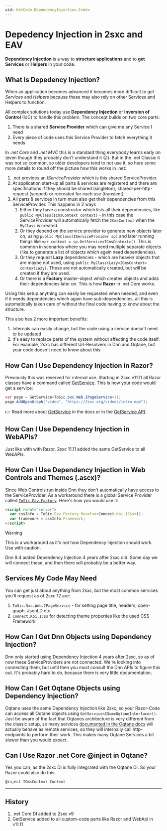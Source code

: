 ```yaml
---
uid: NetCode.DependencyInjection.Index
---
```


# Depedency Injection in 2sxc and EAV

**Dependency Injection** is a way to **structure applications** and to **get Services** or **Helpers** in your code.

## What is Depedency Injection?

When an application becomes advanced it becomes more difficult to get _Services_ and _Helpers_ because these may also rely on other Services and Helpers to function. 

All complex solutions today use **Dependency Injection** or **Inversion of Control** (IoC) to handle this problem. The concept builds on two core parts:

1. There is a shared **Service Provider** which can give me any Service I need
1. Every piece of code uses this Service Provider to fetch everything it needs

In _.net Core_ and _.net MVC_ this is a standard thing everybody learns early on (even though they probably don't understand it 😉).
But in the .net Classic it was not so common, so older developers tend to not use it, so here some more details to round off the picture how this works in .net:

1. .net provides an _IServiceProvider_ which is this shared ServiceProvider.
1. At application start-up all parts & services are registered and there are specifications if they should be shared (singleton), shared-per-http-request (scoped) or recreated for each use (transient).
1. All parts & services in turn must also get their dependencies from this ServiceProvider. This happens in 2 ways
    1. Either they have a constructor which lists all their dependencies, like `public MyClass(ICmsContext context)` - in this case the ServiceProvider will automatically fetch the `ICmsContext` when the `MyClass` is created.
    1. Or they depend on the service provider to generate new objects later on, using `public MyClass(IServiceProvider sp)` and later running things like `var context = sp.GetService<ICmsContext>()`. This is common in scenarios where you may need multiple separate objects (like to generate a list of objects which again need dependencies).
    1. Or they request **Lazy** dependencies - which are heavier objects that are maybe not used, using `public MyClass(Lazy<ICmsContext> contextLazy)`. These are not automatically created, but will be created if they are used.
    1. Or there is a **Factory** master-object which creates objects and adds their dependencies later on. This is how **Razor** in .net Core works. 

Using this setup anything can easily be requested when needed, and even if it needs dependencies which again have sub-dependencies, all this is automatically taken care of without the final code having to know about the structure. 

This also has 2 more important benefits:

1. Internals can easily change, but the code using a service doesn't need to be updated
1. It's easy to replace parts of the system without affecting the code itself. For example, 2sxc has different Url-Resolvers in Dnn and Oqtane, but your code doesn't need to know about this

## How Can I Use Dependency Injection in Razor?

Previously this was reserved for internal use. 
Starting in 2sxc v11.11 all Razor classes have a command called [GetService](xref:NetCode.DynamicCode.GetService). 
This is how your code would get a service:

```c#
var page = GetService<ToSic.Sxc.Web.IPageService>();
page.AddOpenGraph("video", "https://2sxc.org/videos/intro.mp4");
```

👉 Read more about [GetService](xref:NetCode.DynamicCode.GetService) in the docs or in the [GetService API](xref:ToSic.Sxc.Code.IDynamicCode.GetService*).

## How Can I Use Dependency Injection in WebAPIs?

Just like with with Razor, 2sxc 11.11 added the same GetService to all WebAPIs.

## How Can I Use Dependency Injection in Web Controls and Themes (.ascx)?

Since Web Controls run inside Dnn they don't automatically have access to the ServiceProvider. 
As a workaround there is a global Service Provider called [`ToSic.Eav.Factory`](xref:ToSic.Eav.Factory). 
Here's how you would use it:

```html
<script runat="server">
  var cssInfo = ToSic.Eav.Factory.Resolve<Connect.Koi.ICss>();
  var framework = cssInfo.Framework;
</script>
```

> [!WARNING]
> This is a workaround as it's not how Dependency Injection should work. Use with caution. 
> 
> Dnn 9.4 added Dependency Injection 4 years after 2sxc did. Some day we will connect these, and then there will probably be a better way. 

## Services My Code May Need

You can get just about anything from 2sxc, but the most common services you'll request as of 2sxc 12 are:

1. `ToSic.Sxc.Web.IPageService` - for setting page title, headers, open-graph, JsonLD etc.
1. `Connect.Koi.ICss` for detecting theme properties like the used CSS Framework

## How Can I Get Dnn Objects using Dependency Injection?

Dnn only started using Dependency Injection 4 years after 2sxc, so as of now these ServiceProviders are not connected. 
We're looking into connecting them, but until then you must consult the Dnn APIs to figure this out. 
It's probably hard to do, because there is very little documentation. 


## How Can I Get Oqtane Objects using Dependency Injection?

Oqtane uses the same Dependency Injection like 2sxc, so your Razor-Code can access all Oqtane objects using `GetService<ISomeOqtaneInterface>()`. 
Just be aware of the fact that Oqtanes architecture is very different from the classic setup, so many services [documented in the Oqtane docs](https://docs.oqtane.org/) will actually behave as remote services, so they will internally call http-endpoints to perform their work. This makes many Oqtane Services a bit slower than you would expect. 

## Can I Use Razor .net Core @inject in Oqtane?

Yes you can, as the 2sxc DI is fully integrated with the Oqtane DI. So your Razor could also do this:

```razor
@inject ICmsContext Context
```

---

## History

1. .net Core DI added to 2sxc v9
1. GetService added to all custom-code parts like Razor and WebApi in v11.11